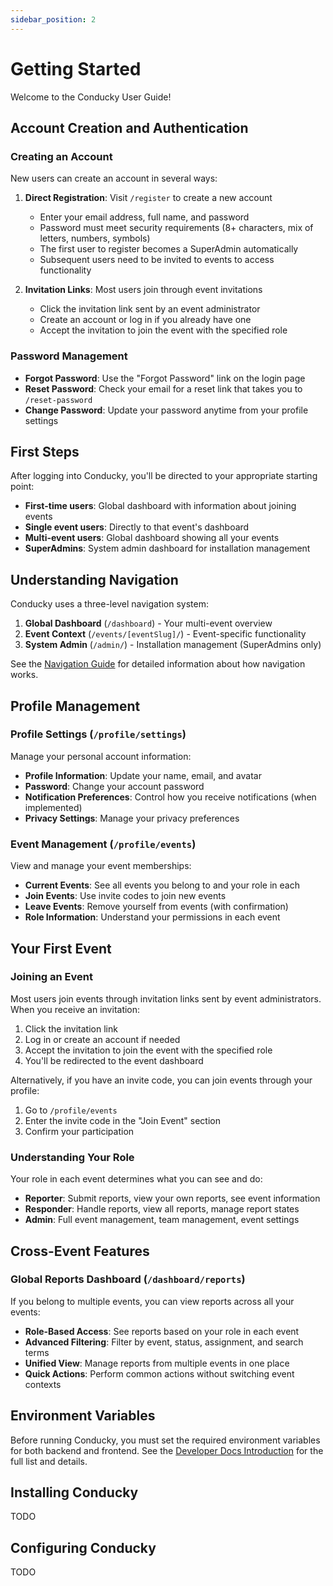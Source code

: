 ```yaml
---
sidebar_position: 2
---
```

# Getting Started

Welcome to the Conducky User Guide!

## Account Creation and Authentication

### Creating an Account

New users can create an account in several ways:

1. **Direct Registration**: Visit `/register` to create a new account
   - Enter your email address, full name, and password
   - Password must meet security requirements (8+ characters, mix of letters, numbers, symbols)
   - The first user to register becomes a SuperAdmin automatically
   - Subsequent users need to be invited to events to access functionality

2. **Invitation Links**: Most users join through event invitations
   - Click the invitation link sent by an event administrator
   - Create an account or log in if you already have one
   - Accept the invitation to join the event with the specified role

### Password Management

- **Forgot Password**: Use the "Forgot Password" link on the login page
- **Reset Password**: Check your email for a reset link that takes you to `/reset-password`
- **Change Password**: Update your password anytime from your profile settings

## First Steps

After logging into Conducky, you'll be directed to your appropriate starting point:

- **First-time users**: Global dashboard with information about joining events
- **Single event users**: Directly to that event's dashboard
- **Multi-event users**: Global dashboard showing all your events
- **SuperAdmins**: System admin dashboard for installation management

## Understanding Navigation

Conducky uses a three-level navigation system:

1. **Global Dashboard** (`/dashboard`) - Your multi-event overview
2. **Event Context** (`/events/[eventSlug]/`) - Event-specific functionality
3. **System Admin** (`/admin/`) - Installation management (SuperAdmins only)

See the [Navigation Guide](./navigation.md) for detailed information about how navigation works.

## Profile Management

### Profile Settings (`/profile/settings`)

Manage your personal account information:

- **Profile Information**: Update your name, email, and avatar
- **Password**: Change your account password
- **Notification Preferences**: Control how you receive notifications (when implemented)
- **Privacy Settings**: Manage your privacy preferences

### Event Management (`/profile/events`)

View and manage your event memberships:

- **Current Events**: See all events you belong to and your role in each
- **Join Events**: Use invite codes to join new events
- **Leave Events**: Remove yourself from events (with confirmation)
- **Role Information**: Understand your permissions in each event

## Your First Event

### Joining an Event

Most users join events through invitation links sent by event administrators. When you receive an invitation:

1. Click the invitation link
2. Log in or create an account if needed
3. Accept the invitation to join the event with the specified role
4. You'll be redirected to the event dashboard

Alternatively, if you have an invite code, you can join events through your profile:

1. Go to `/profile/events`
2. Enter the invite code in the "Join Event" section
3. Confirm your participation

### Understanding Your Role

Your role in each event determines what you can see and do:

- **Reporter**: Submit reports, view your own reports, see event information
- **Responder**: Handle reports, view all reports, manage report states
- **Admin**: Full event management, team management, event settings

## Cross-Event Features

### Global Reports Dashboard (`/dashboard/reports`)

If you belong to multiple events, you can view reports across all your events:

- **Role-Based Access**: See reports based on your role in each event
- **Advanced Filtering**: Filter by event, status, assignment, and search terms
- **Unified View**: Manage reports from multiple events in one place
- **Quick Actions**: Perform common actions without switching event contexts

## Environment Variables

Before running Conducky, you must set the required environment variables for both backend and frontend. See the [Developer Docs Introduction](../developer-docs/intro.md#environment-variables-standardized) for the full list and details.

## Installing Conducky

TODO

## Configuring Conducky

TODO
